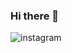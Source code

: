### Hi there 👋

<img alt="instagram" src ="https://img.shields.io/badge/instagram-E4405F.svg?&style=for-the-badge&logo=instagram&logoColor=white"/>

